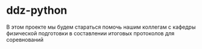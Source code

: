 # ddz-python
В этом проекте мы будем стараться помочь нашим коллегам с кафедры физической подготовки в составлении итоговых протоколов для соревнований
